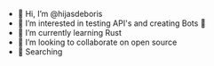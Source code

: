 - 👋 Hi, I’m @hijasdeboris
- 👀 I’m interested in testing API's and creating Bots 🤖
- 🌱 I’m currently learning Rust
- 💞️ I’m looking to collaborate on open source
- 💫 Searching
